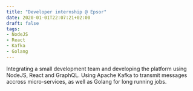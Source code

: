 ```yaml
---
title: "Developer internship @ Epsor"
date: 2020-01-01T22:07:21+02:00
draft: false
tags: 
- NodeJS
- React
- Kafka
- Golang
---
```


Integrating a small development team and developing the platform using NodeJS, React and GraphQL. Using Apache Kafka to transmit messages accross micro-services, as well as Golang for long running jobs.
